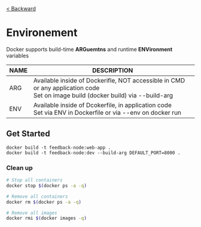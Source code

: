 [< Backward](../README.md)

# Environement

Docker supports build-time **ARGuemtns** and runtime **ENVironment** variables

| NAME | DESCRIPTION |
| ---- | ----------- |
| ARG  | Available inside of Dockerifle, NOT accessible in CMD or any application code <br> Set on image build (docker build) via --build-arg | 
| ENV  | Available inside of Dcokerfile, in application code <br> Set via ENV in Dockerfile or via --env on docker run |

## Get Started

```
docker build -t feedback-node:web-app .
docker build -t feedback-node:dev --build-arg DEFAULT_PORT=8000 .
```

### Clean up

```sh
# Stop all containers
docker stop $(docker ps -a -q)

# Remove all containers
docker rm $(docker ps -a -q)

# Remove all images
docker rmi $(docker images -q) 
```